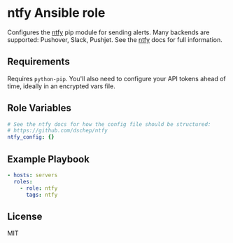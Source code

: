 ntfy Ansible role
=================

Configures the [ntfy] pip module for sending alerts.
Many backends are supported: Pushover, Slack, Pushjet.
See the [ntfy] docs for full information.

Requirements
------------

Requires `python-pip`. You'll also need to configure your
API tokens ahead of time, ideally in an encrypted vars file.

Role Variables
--------------

```yaml
# See the ntfy docs for how the config file should be structured:
# https://github.com/dschep/ntfy
ntfy_config: {}
```

Example Playbook
----------------

```yaml
- hosts: servers
  roles:
    - role: ntfy
      tags: ntfy
```

License
-------

MIT


[ntfy]: https://github.com/dschep/ntfy
